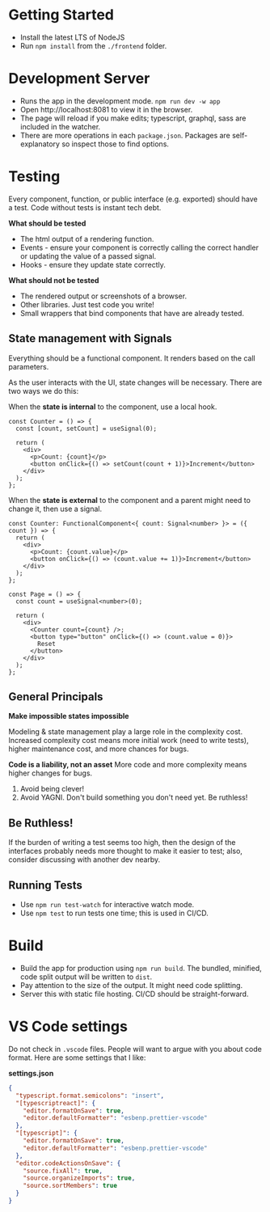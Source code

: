 # Getting Started

- Install the latest LTS of NodeJS
- Run `npm install` from the `./frontend` folder.

# Development Server

- Runs the app in the development mode. `npm run dev -w app`
- Open http://localhost:8081 to view it in the browser.
- The page will reload if you make edits; typescript, graphql, sass are included in the watcher.
- There are more operations in each `package.json`. Packages are self-explanatory so inspect those to find options.

# Testing

Every component, function, or public interface (e.g. exported) should have a test. Code without tests is instant tech debt.

**What should be tested**

- The html output of a rendering function.
- Events - ensure your component is correctly calling the correct handler or updating the value of a passed signal.
- Hooks - ensure they update state correctly.

**What should not be tested**

- The rendered output or screenshots of a browser.
- Other libraries. Just test code you write!
- Small wrappers that bind components that have are already tested.

## State management with Signals

Everything should be a functional component. It renders based on the call parameters.

As the user interacts with the UI, state changes will be necessary. There are two ways we do this:

When the **state is internal** to the component, use a local hook.

```tsx
const Counter = () => {
  const [count, setCount] = useSignal(0);

  return (
    <div>
      <p>Count: {count}</p>
      <button onClick={() => setCount(count + 1)}>Increment</button>
    </div>
  );
};
```

When the **state is external** to the component and a parent might need to change it, then use a signal.

```tsx
const Counter: FunctionalComponent<{ count: Signal<number> }> = ({ count }) => {
  return (
    <div>
      <p>Count: {count.value}</p>
      <button onClick={() => (count.value += 1)}>Increment</button>
    </div>
  );
};

const Page = () => {
  const count = useSignal<number>(0);

  return (
    <div>
      <Counter count={count} />;
      <button type="button" onClick={() => (count.value = 0)}>
        Reset
      </button>
    </div>
  );
};
```

## General Principals

**Make impossible states impossible**

Modeling & state management play a large role in the complexity cost. Increased complexity cost means more initial work (need to write tests), higher maintenance cost, and more chances for bugs.

**Code is a liability, not an asset**
More code and more complexity means higher changes for bugs.

1. Avoid being clever!
2. Avoid YAGNI. Don't build something you don't need yet. Be ruthless!

## Be Ruthless!

If the burden of writing a test seems too high, then the design of the interfaces probably needs more thought to make it easier to test; also, consider discussing with another dev nearby.

## Running Tests

- Use `npm run test-watch` for interactive watch mode.
- Use `npm test` to run tests one time; this is used in CI/CD.

# Build

- Build the app for production using `npm run build`. The bundled, minified, code split output will be written to `dist`.
- Pay attention to the size of the output. It might need code splitting.
- Server this with static file hosting. CI/CD should be straight-forward. 


# VS Code settings

Do not check in `.vscode` files. People will want to argue with you about code format. Here are some settings that I like:

**settings.json**

```json
{
  "typescript.format.semicolons": "insert",
  "[typescriptreact]": {
    "editor.formatOnSave": true,
    "editor.defaultFormatter": "esbenp.prettier-vscode"
  },
  "[typescript]": {
    "editor.formatOnSave": true,
    "editor.defaultFormatter": "esbenp.prettier-vscode"
  },
  "editor.codeActionsOnSave": {
    "source.fixAll": true,
    "source.organizeImports": true,
    "source.sortMembers": true
  }
}
```
